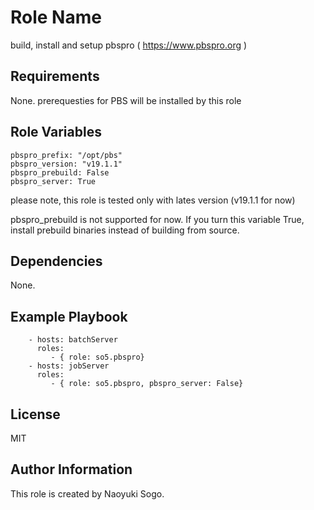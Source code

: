 Role Name
=========

build, install and setup pbspro ( https://www.pbspro.org )


Requirements
------------

None. prerequesties for PBS will be installed by this role

Role Variables
--------------

```
pbspro_prefix: "/opt/pbs"
pbspro_version: "v19.1.1"
pbspro_prebuild: False
pbspro_server: True
```

please note, this role is tested only with lates version (v19.1.1 for now)

pbspro\_prebuild is not supported for now. If you turn this variable True, install prebuild binaries instead of building from source.

Dependencies
------------

None.

Example Playbook
----------------

```
    - hosts: batchServer
      roles:
         - { role: so5.pbspro}
    - hosts: jobServer
      roles:
         - { role: so5.pbspro, pbspro_server: False}
```

License
-------

MIT

Author Information
------------------

This role is created by Naoyuki Sogo.
